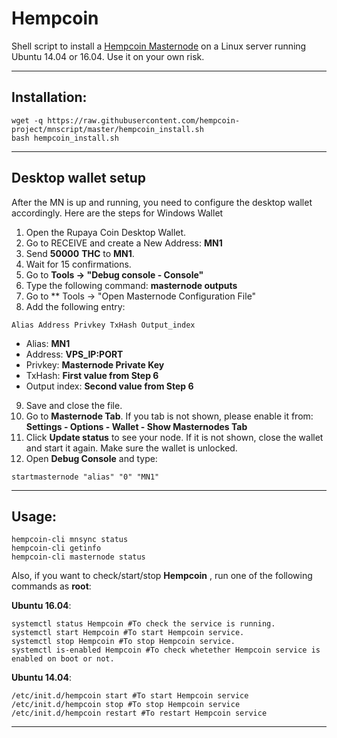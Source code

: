 # Hempcoin
Shell script to install a [Hempcoin Masternode](http://www.hempcoin.org/) on a Linux server running Ubuntu 14.04 or 16.04. Use it on your own risk.

***
## Installation:
```
wget -q https://raw.githubusercontent.com/hempcoin-project/mnscript/master/hempcoin_install.sh
bash hempcoin_install.sh
```
***

## Desktop wallet setup

After the MN is up and running, you need to configure the desktop wallet accordingly. Here are the steps for Windows Wallet
1. Open the Rupaya Coin Desktop Wallet.
2. Go to RECEIVE and create a New Address: **MN1**
3. Send **50000** **THC** to **MN1**.
4. Wait for 15 confirmations.
5. Go to **Tools -> "Debug console - Console"**
6. Type the following command: **masternode outputs**
7. Go to  ** Tools -> "Open Masternode Configuration File"
8. Add the following entry:
```
Alias Address Privkey TxHash Output_index
```
* Alias: **MN1**
* Address: **VPS_IP:PORT**
* Privkey: **Masternode Private Key**
* TxHash: **First value from Step 6**
* Output index:  **Second value from Step 6**
9. Save and close the file.
10. Go to **Masternode Tab**. If you tab is not shown, please enable it from: **Settings - Options - Wallet - Show Masternodes Tab**
11. Click **Update status** to see your node. If it is not shown, close the wallet and start it again. Make sure the wallet is unlocked.
12. Open **Debug Console** and type:
```
startmasternode "alias" "0" "MN1"
```
***

## Usage:
```
hempcoin-cli mnsync status
hempcoin-cli getinfo
hempcoin-cli masternode status
```

Also, if you want to check/start/stop **Hempcoin** , run one of the following commands as **root**:

**Ubuntu 16.04**:
```
systemctl status Hempcoin #To check the service is running.
systemctl start Hempcoin #To start Hempcoin service.
systemctl stop Hempcoin #To stop Hempcoin service.
systemctl is-enabled Hempcoin #To check whetether Hempcoin service is enabled on boot or not.
```
**Ubuntu 14.04**:  
```
/etc/init.d/hempcoin start #To start Hempcoin service
/etc/init.d/hempcoin stop #To stop Hempcoin service
/etc/init.d/hempcoin restart #To restart Hempcoin service
```

***

